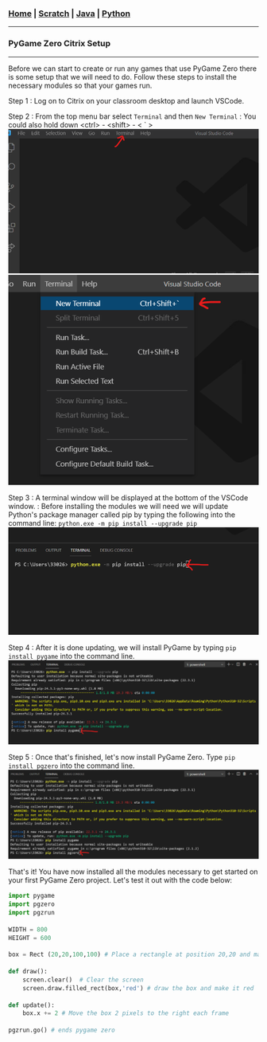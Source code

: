<!---
layout: page
title: "PyGame Zero Citrix Setup"
permalink: https://Carreiroa.github.io/PyStringFn/
--->

### [Home](/index.md) | [Scratch](/ScratchIndex.md) | [Java](/JavaIndex.md) | [Python](/PythonIndex.md)


---
### PyGame Zero Citrix Setup
---

Before we can start to create or run any games that use PyGame Zero there is some setup that we will need to do. Follow these steps to install the necessary modules so that your games run.

Step 1
: Log on to Citrix on your classroom desktop and launch VSCode.

Step 2
: From the top menu bar select `Terminal` and then `New Terminal`
: You could also hold down \<ctrl> - \<shift> - < ` >
![Terminal](/images/pgzinstall1.png)
![New Terminal](/images/pgzinstall2.png)

Step 3
: A terminal window will be displayed at the bottom of the VSCode window.
: Before installing the modules we will need we will update Python's package manager called pip by typing the following into the command line: `python.exe -m pip install --upgrade pip`
![Upgrade pip](/images/pgzinstall3.png)

Step 4
: After it is done updating, we will install PyGame by typing `pip install pygame` into the command line.
![Install PyGame](/images/pgzinstall4.png)

Step 5
: Once that's finished, let's now install PyGame Zero. Type `pip install pgzero` into the command line.
![Install PyGame Zero](/images/pgzinstall5.png)

That's it! You have now installed all the modules necessary to get started on your first PyGame Zero project. Let's test it out with the code below:

```python
import pygame
import pgzero
import pgzrun

WIDTH = 800
HEIGHT = 600

box = Rect (20,20,100,100) # Place a rectangle at position 20,20 and make the rectangle 100 by 100

def draw():
    screen.clear()  # Clear the screen
    screen.draw.filled_rect(box,'red') # draw the box and make it red

def update():
    box.x += 2 # Move the box 2 pixels to the right each frame

pgzrun.go() # ends pygame zero

```
